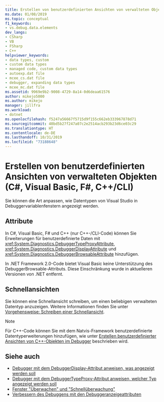 ```yaml
---
title: Erstellen von benutzerdefinierten Ansichten von verwalteten Objekten | Microsoft-Dokumentation
ms.date: 01/08/2019
ms.topic: conceptual
f1_keywords:
- vs.debug.data.elements
dev_langs:
- CSharp
- VB
- FSharp
- C++
helpviewer_keywords:
- data types, custom
- custom data types
- managed code, custom data types
- autoexp.dat file
- mcee_cs.dat file
- debugger, expanding data types
- mcee_mc.dat file
ms.assetid: 9969e9b2-9008-4729-8a14-0d6deaa61576
author: mikejo5000
ms.author: mikejo
manager: jillfra
ms.workload:
- dotnet
ms.openlocfilehash: f5247a56667f5715d9f155c662eb333967878d71
ms.sourcegitcommit: 40bd5b27f247a07c2e2514acb293b23d6ce03c29
ms.translationtype: HT
ms.contentlocale: de-DE
ms.lasthandoff: 10/31/2019
ms.locfileid: "73188648"
---
```

# <a name="create-custom-views-of-managed-objects-c-visual-basic-f-ccli"></a>Erstellen von benutzerdefinierten Ansichten von verwalteten Objekten (C#, Visual Basic, F#, C++/CLI)
Sie können die Art anpassen, wie Datentypen von Visual Studio in Debuggervariablenfenstern angezeigt werden.

## <a name="attributes"></a>Attribute

In C#, Visual Basic, F# und C++ (nur C++-/CLI-Code) können Sie Erweiterungen für benutzerdefinierte Daten mit <xref:System.Diagnostics.DebuggerTypeProxyAttribute>, <xref:System.Diagnostics.DebuggerDisplayAttribute> und <xref:System.Diagnostics.DebuggerBrowsableAttribute> hinzufügen.

In .NET Framework 2.0-Code bietet Visual Basic keine Unterstützung des DebuggerBrowsable-Attributs. Diese Einschränkung wurde in aktuelleren Versionen von .NET entfernt.

## <a name="visualizers"></a>Schnellansichten

Sie können eine Schnellansicht schreiben, um einen beliebigen verwalteten Datentyp anzuzeigen. Weitere Informationen finden Sie unter [Vorgehensweise: Schreiben einer Schnellansicht](create-custom-visualizers-of-data.md).

> [!NOTE]
> Für C++-Code können Sie mit dem Natvis-Framework benutzerdefinierte Datentyperweiterungen hinzufügen, wie unter [Erstellen benutzerdefinierter Ansichten von C++-Objekten im Debugger](create-custom-views-of-native-objects.md) beschrieben wird.

## <a name="see-also"></a>Siehe auch

- [Debugger mit dem DebuggerDisplay-Attribut anweisen, was angezeigt werden soll](../debugger/using-the-debuggerdisplay-attribute.md)
- [Debugger mit dem DebuggerTypeProxy-Attribut anweisen, welcher Typ angezeigt werden soll](../debugger/using-debuggertypeproxy-attribute.md)
- [Fenster "Überwachen" und "Schnellüberwachung"](../debugger/watch-and-quickwatch-windows.md)
- [Verbessern des Debuggens mit den Debuggeranzeigeattributen](/dotnet/framework/debug-trace-profile/enhancing-debugging-with-the-debugger-display-attributes)
